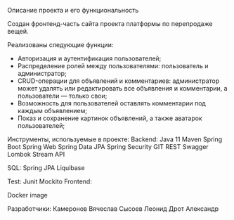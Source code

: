

Описание проекта и его функциональность

Создан фронтенд-часть сайта проекта платформы по перепродаже вещей.

Реализованы следующие функции:

- Авторизация и аутентификация пользователей;
- Распределение ролей между пользователями: пользователь и администратор;
- CRUD-операции для объявлений и комментариев: администратор может удалять или редактировать все объявления и комментарии, 
а пользователи — только свои;
- Возможность для пользователей оставлять комментарии под каждым объявлением;
- Показ и сохранение картинок объявлений, а также аватарок пользователей;

Инструменты, используемые в проекте:
Backend:
Java 11
Maven
Spring Boot
Spring Web
Spring Data JPA
Spring Security
GIT
REST
Swagger
Lombok
Stream API

SQL:
Spring JPA
Liquibase

Test:
Junit
Mockito
Frontend:

Docker image

Разработчики:
Камеронов Вячеслав
Сысоев Леонид
Дрот Александр
